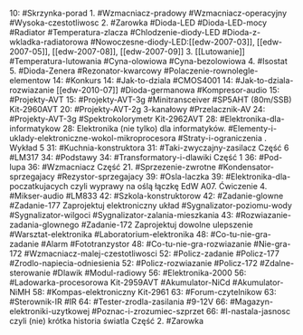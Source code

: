 10: #Skrzynka-porad 
	1. #Wzmacniacz-pradowy #Wzmacniacz-operacyjny #Wysoka-czestotliwosc 
	2. #Zarowka #Dioda-LED #Dioda-LED-mocy #Radiator #Temperatura-zlacza #Chlodzenie-diody-LED #Dioda-z-wkladka-radiatorowa #Nowoczesne-diody-LED:[[edw-2007-03]], [[edw-2007-05]], [[edw-2007-08]], [[edw-2007-09]]
	3. [[Lutowanie]] #Temperatura-lutowania #Cyna-olowiowa #Cyna-bezolowiowa
	4. #Isostat 
	5. #Dioda-Zenera #Rezonator-kwarcowy #Polaczenie-rownolegle-elementow 
14: #Konkurs
	14: #Jak-to-dziala #CMOS4001
	14: #Jak-to-dziala-rozwiazanie [[edw-2010-07]] #Dioda-germanowa #Kompresor-audio 
15: #Projekty-AVT 
	15: #Projekty-AVT-3g #Minitransceiver #SP5AHT (80m/SSB) Kit-2960AVT
	20: #Projekty-AVT-2g 3-kanałowy #Przelacznik-AV
	24: #Projekty-AVT-3g #Spektrokolorymetr Kit-2962AVT
28: #Elektronika-dla-informatykow 
	28: Elektronika (nie tylko) dla informatyków. #Elementy-i-uklady-elektroniczne-wokol-mikroprocesora #Straty-i-ograniczenia . Wykład 5
31:  #Kuchnia-konstruktora 
	31: #Taki-zwyczajny-zasilacz Część 6 #LM317 
34: #Podstawy 
	34: #Transformatory-i-dlawiki Część 1
36: #Pod-lupa 
	36: #Wzmacniacz Część 21. #Sprzezenie-zwrotne #Kondensator-sprzegajacy #Rezystor-sprzegajacy 
39: #Osla-laczka 
	39: #Elektronika-dla-poczatkujacych czyli wyprawy na oślą łączkę EdW A07. Ćwiczenie 4. #Mikser-audio #LM833
42: #Szkola-konstruktorow 
	42: #Zadanie-glowne #Zadanie-177 Zaprojektuj elektroniczny układ #Sygnalizator-poziomu-wody #Sygnalizator-wilgoci #Sygnalizator-zalania-mieszkania
	43: #Rozwiazanie-zadania-glownego #Zadanie-172 Zaprojektuj dowolne  ulepszenie #Warsztat-elektronika #Laboratorium-elektronika
	48: #Co-tu-nie-gra-zadanie #Alarm #Fototranzystor
	48: #Co-tu-nie-gra-rozwiazanie #Nie-gra-172 #Wzmacniacz-malej-czestotliwosci 
	52: #Policz-zadanie #Policz-177 #Zrodlo-napiecia-odniesienia 
	52: #Policz-rozwiazanie #Policz-172 #Zdalne-sterowanie #Dlawik #Modul-radiowy
56: #Elektronika-2000 
	56: #Ladowarka-procesorowa Kit-2959AVT #Akumulator-NiCd #Akumulator-NiMH
	58: #Kompas-elektroniczny Kit-2961
63: #Forum-czytelnikow 
	63: #Sterownik-IR #IR 
	64: #Tester-zrodla-zasilania #9-12V 
66: #Magazyn-elektroniki-uzytkowej #Poznac-i-zrozumiec-szprzet 
	66: #I-nastala-jasnosc czyli (nie) krótka historia światla Część 2. #Zarowka 
	